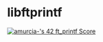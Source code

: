 # libftprintf

<a href="https://github.com/JaeSeoKim/badge42"><img src="https://badge42.vercel.app/api/v2/cl56x7ufz003509jr5i8cj5cl/project/2604886" alt="amurcia-'s 42 ft_printf Score" /></a>
